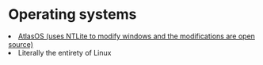 # Operating systems

<li> <a href="https://atlasos.net/">AtlasOS (uses NTLite to modify windows and the modifications are open source)</a></li>
<li> Literally the entirety of Linux </li>
